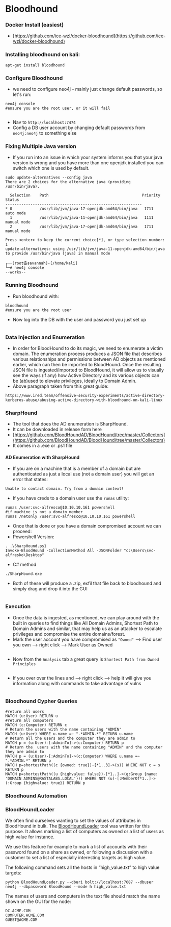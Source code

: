 # Bloodhound

###

### Docker Install (easiest)

* [https://github.com/ice-wzl/docker-bloodhound](https://github.com/ice-wzl/docker-bloodhound)

### Installing bloodhound on kali:

```
apt-get install bloodhound
```

### Configure Bloodhound

* we need to configure neo4j - mainly just change default passwords, so let's run:

```
neo4j console
#ensure you are the root user, or it will fail
```

<figure><img src="../.gitbook/assets/image (2) (2) (1).png" alt=""><figcaption></figcaption></figure>

* Nav to `http://localhost:7474`&#x20;
* Config a DB user account by changing default passwords from `neo4j:neo4j` to something else

### Fixing Multiple Java version&#x20;

* If you run into an issue in which your system informs you that your java version is wrong and you have more than one openjdk installed you can switch which one is used by default.

```
sudo update-alternatives --config java
There are 2 choices for the alternative java (providing /usr/bin/java).

  Selection    Path                                         Priority   Status
------------------------------------------------------------
* 0            /usr/lib/jvm/java-17-openjdk-amd64/bin/java   1711      auto mode
  1            /usr/lib/jvm/java-11-openjdk-amd64/bin/java   1111      manual mode
  2            /usr/lib/jvm/java-17-openjdk-amd64/bin/java   1711      manual mode

Press <enter> to keep the current choice[*], or type selection number: 1
update-alternatives: using /usr/lib/jvm/java-11-openjdk-amd64/bin/java to provide /usr/bin/java (java) in manual mode
                                                                                                                    
┌──(root㉿savannah)-[/home/kali]
└─# neo4j console                         
--works--
```

### Running Bloodhound

* Run bloodhound with:

```
bloodhound
#ensure you are the root user
```

* Now log into the DB with the user and password you just set up&#x20;

<figure><img src="../.gitbook/assets/image (3) (1).png" alt=""><figcaption></figcaption></figure>

### Data Injection and Enumeration

* In order for BloodHound to do its magic, we need to enumerate a victim domain. The enumeration process produces a JSON file that describes various relationships and permissions between AD objects as mentioned earlier, which can then be imported to BloodHound. Once the resulting JSON file is ingested/imported to BloodHound, it will allow us to visually see the ways (if any) how Active Directory and its various objects can be (ab)used to elevate privileges, ideally to Domain Admin.
* Above paragraph taken from this great guide:

```
https://www.ired.team/offensive-security-experiments/active-directory-kerberos-abuse/abusing-active-directory-with-bloodhound-on-kali-linux
```

### SharpHound

* The tool that does the AD enumeration is SharpHound.
* It can be downloaded in release form here
* [https://github.com/BloodHoundAD/BloodHound/tree/master/Collectors](https://github.com/BloodHoundAD/BloodHound/tree/master/Collectors)
* It comes in a .exe or .ps1 file

#### AD Enumeration with SharpHound

* If you are on a machine that is a member of a domain but are authenticated as just a local use (not a domain user) you will get an error that states:

```
Unable to contact domain. Try from a domain context!
```

* If you have creds to a domain user use the `runas` utility:

```
runas /user:svc-alfresco@10.10.10.161 powershell
#if machine is not a domain member 
runas /netonly /user:svc-alfresco@10.10.10.161 powershell
```

* Once that is done or you have a domain compromised account we can proceed:
* Powershell Version:

```
. .\SharpHound.ps1
Invoke-BloodHound -CollectionMethod All -JSONFolder "c:\Users\svc-alfresko\Desktop"
```

* C# method

```
./SharpHound.exe
```

* Both of these will produce a .zip, exfil that file back to bloodhound and simply drag and drop it into the GUI

<figure><img src="../.gitbook/assets/image (2) (1) (1).png" alt=""><figcaption></figcaption></figure>

### Execution

* Once the data is ingested, as mentioned, we can play around with the built in queries to find things like All Domain Admins, Shortest Path to Domain Admins and similar, that may help us as an attacker to escalate privileges and compromise the entire domains/forest.
* Mark the user account you have compromised as `"Owned"`  --> Find user you own --> right click --> Mark User as Owned

<figure><img src="../.gitbook/assets/image (5) (1) (1).png" alt=""><figcaption></figcaption></figure>

* Now from the `Analysis` tab a great query is `Shortest Path from Owned Principles`

<figure><img src="../.gitbook/assets/image (3) (2) (1).png" alt=""><figcaption></figcaption></figure>

* If you over over the lines and --> right click --> help it will give you information along with commands to take advantage of vulns

<figure><img src="../.gitbook/assets/image (4) (1).png" alt=""><figcaption></figcaption></figure>

### Bloodhound Cypher Queries&#x20;

```
#return all users
MATCH (u:User) RETURN u
#return all computers 
MATCH (c:Computer) RETURN c
# Return the users with the name containing "ADMIN"
MATCH (u:User) WHERE u.name =~ ".*ADMIN.*" RETURN u.name
# Return all the users and the computer they are admin to
MATCH p = (u:User)-[:AdminTo]->(c:Computer) RETURN p
# Return the  users with the name containing "ADMIN" and the computer they are admin to
MATCH p = (u:User)-[:AdminTo]->(c:Computer) WHERE u.name =~ ".*ADMIN.*" RETURN p
MATCH p=shortestPath((c {owned: true})-[*1..3]->(s)) WHERE NOT c = s RETURN p
MATCH p=shortestPath((u {highvalue: false})-[*1..]->(g:Group {name: 'DOMAIN ADMINS@RASTALABS.LOCAL'})) WHERE NOT (u)-[:MemberOf*1..]->(:Group {highvalue: true}) RETURN p
```

### Bloodhound Automation&#x20;

### BloodHoundLoader

We often find ourselves wanting to set the values of attributes in BloodHound in bulk. The [BloodHoundLoader](https://github.com/CompassSecurity/BloodHoundQueries#bloodhoundloader) tool was written for this purpose. It allows marking a list of computers as owned or a list of users as high value for instance.

We use this feature for example to mark a list of accounts with their password found on a share as owned, or following a discussion with a customer to set a list of especially interesting targets as high value.

The following command sets all the hosts in “high\_value.txt” to high value targets:

```
python BloodHoundLoader.py --dburi bolt://localhost:7687 --dbuser neo4j --dbpassword BloodHound --mode h high_value.txt
```

The names of users and computers in the text file should match the name shown on the GUI for the node:

```
DC.ACME.COM
COMPUTER.ACME.COM
GUEST@ACME.COM
```
